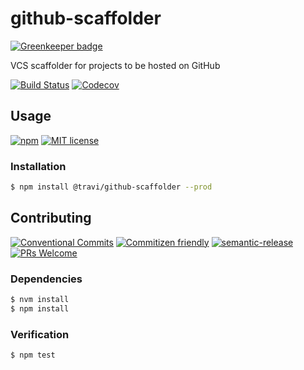 # github-scaffolder

[![Greenkeeper badge](https://badges.greenkeeper.io/travi/github-scaffolder.svg)](https://greenkeeper.io/)

VCS scaffolder for projects to be hosted on GitHub

<!-- status badges -->
[![Build Status][ci-badge]][ci-link]
[![Codecov][coverage-badge]][coverage-link]

## Usage

<!-- consumer badges -->
[![npm][npm-badge]][npm-link]
[![MIT license][license-badge]][license-link]

### Installation

```sh
$ npm install @travi/github-scaffolder --prod
```

## Contributing

<!-- contribution badges -->
[![Conventional Commits][commit-convention-badge]][commit-convention-link]
[![Commitizen friendly][commitizen-badge]][commitizen-link]
[![semantic-release][semantic-release-badge]][semantic-release-link]
[![PRs Welcome][PRs-badge]][PRs-link]

### Dependencies

```sh
$ nvm install
$ npm install
```

### Verification

```sh
$ npm test
```

[npm-link]: https://www.npmjs.com/package/@travi/github-scaffolder
[npm-badge]: https://img.shields.io/npm/v/@travi/github-scaffolder.svg
[license-link]: LICENSE
[license-badge]: https://img.shields.io/github/license/travi/github-scaffolder.svg
[ci-link]: https://travis-ci.com/travi/github-scaffolder
[ci-badge]: https://img.shields.io/travis/travi/github-scaffolder.svg?branch=master
[coverage-link]: https://codecov.io/github/travi/github-scaffolder
[coverage-badge]: https://img.shields.io/codecov/c/github/travi/github-scaffolder.svg
[commit-convention-link]: https://conventionalcommits.org
[commit-convention-badge]: https://img.shields.io/badge/Conventional%20Commits-1.0.0-yellow.svg
[commitizen-link]: http://commitizen.github.io/cz-cli/
[commitizen-badge]: https://img.shields.io/badge/commitizen-friendly-brightgreen.svg
[semantic-release-link]: https://github.com/semantic-release/semantic-release
[semantic-release-badge]: https://img.shields.io/badge/%20%20%F0%9F%93%A6%F0%9F%9A%80-semantic--release-e10079.svg
[PRs-link]: http://makeapullrequest.com
[PRs-badge]: https://img.shields.io/badge/PRs-welcome-brightgreen.svg
